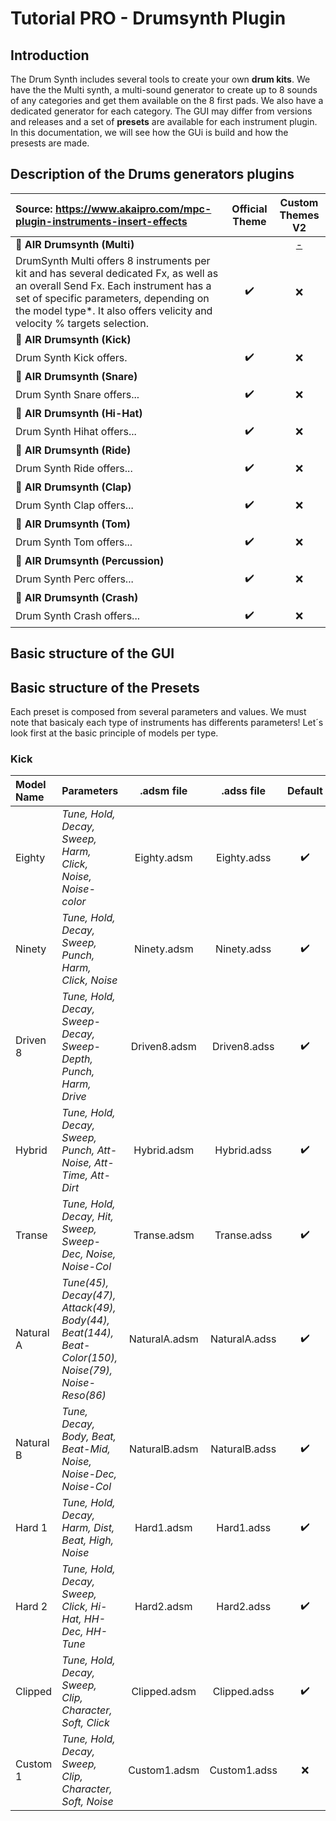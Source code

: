# Tutorial PRO - Drumsynth Plugin

## Introduction

The Drum Synth includes several tools to create your own **drum kits**. We have the the Multi synth, a multi-sound generator to create up to 8 sounds of any categories and get them available on the 8 first pads. We also have a dedicated generator for each category. The GUI may differ from versions and releases and a set of **presets** are available for each instrument plugin. In this documentation, we will see how the GUi is build and how the presests are made.

## Description of the Drums generators plugins

Source: https://www.akaipro.com/mpc-plugin-instruments-insert-effects | Official Theme | Custom Themes V2 |
:--------------------------------------- | :---: | :------: |
:drum: **AIR Drumsynth (Multi)** |  | [-]() |
DrumSynth Multi offers 8 instruments per kit and has several dedicated Fx, as well as an overall Send Fx. Each instrument has a set of specific parameters, depending on the model type*. It also offers velicity and velocity % targets selection.  | :heavy_check_mark: | :x: |
:drum: **AIR Drumsynth (Kick)** | |  |
Drum Synth Kick offers. | :heavy_check_mark: | :x: |
:drum: **AIR Drumsynth (Snare)** | |  |
Drum Synth Snare offers... | :heavy_check_mark: | :x: |
:drum: **AIR Drumsynth (Hi-Hat)** | |  |
Drum Synth Hihat offers... | :heavy_check_mark: | :x: |
:drum: **AIR Drumsynth (Ride)** | |  |
Drum Synth Ride offers... | :heavy_check_mark: | :x: |
:drum: **AIR Drumsynth (Clap)** | |  |
Drum Synth Clap offers... | :heavy_check_mark: | :x: |
:drum: **AIR Drumsynth (Tom)** | |  |
Drum Synth Tom offers... | :heavy_check_mark: | :x: |
:drum: **AIR Drumsynth (Percussion)** | |  |
Drum Synth Perc offers... | :heavy_check_mark: | :x: |
:drum: **AIR Drumsynth (Crash)** | |  |
Drum Synth Crash offers... | :heavy_check_mark: | :x: |

## Basic structure of the GUI

## Basic structure of the Presets

Each preset is composed from several parameters and values. We must note that basicaly each type of instruments has differents parameters! Let´s look first at the basic principle of models per type.

### Kick

Model Name | Parameters | .adsm file | .adss file | Default |
:--------------------------------------- | :--- | :---: | :---: |:---: |
Eighty | *Tune, Hold, Decay, Sweep, Harm, Click, Noise, Noise-color* | Eighty.adsm | Eighty.adss |:heavy_check_mark: |
Ninety | *Tune, Hold, Decay, Sweep, Punch, Harm, Click, Noise* | Ninety.adsm | Ninety.adss |:heavy_check_mark: |
Driven 8 | *Tune, Hold, Decay, Sweep-Decay, Sweep-Depth, Punch, Harm, Drive* | Driven8.adsm | Driven8.adss |:heavy_check_mark: |
Hybrid | *Tune, Hold, Decay, Sweep, Punch, Att-Noise, Att-Time, Att-Dirt* | Hybrid.adsm | Hybrid.adss |:heavy_check_mark: |
Transe | *Tune, Hold, Decay, Hit, Sweep, Sweep-Dec, Noise, Noise-Col* | Transe.adsm | Transe.adss |:heavy_check_mark: |
Natural A | *Tune(45), Decay(47), Attack(49), Body(44), Beat(144), Beat-Color(150), Noise(79), Noise-Reso(86)* | NaturalA.adsm | NaturalA.adss |:heavy_check_mark: |
Natural B | *Tune, Decay, Body, Beat, Beat-Mid, Noise, Noise-Dec, Noise-Col* | NaturalB.adsm | NaturalB.adss |:heavy_check_mark: |
Hard 1 | *Tune, Hold, Decay, Harm, Dist, Beat, High, Noise* | Hard1.adsm | Hard1.adss |:heavy_check_mark: |
Hard 2 | *Tune, Hold, Decay, Sweep, Click, Hi-Hat, HH-Dec, HH-Tune* | Hard2.adsm | Hard2.adss |:heavy_check_mark: |
Clipped | *Tune, Hold, Decay, Sweep, Clip, Character, Soft, Click* | Clipped.adsm | Clipped.adss |:heavy_check_mark: |
Custom 1 | *Tune, Hold, Decay, Sweep, Clip, Character, Soft, Noise* | Custom1.adsm | Custom1.adss |:x: |

